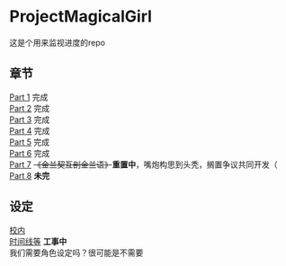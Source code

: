 # ProjectMagicalGirl

这是个用来监视进度的repo

## 章节
[Part 1](1.md) 完成\
[Part 2](2.md) 完成\
[Part 3](3.md) 完成\
[Part 4](4.md) 完成\
[Part 5](5.md) 完成\
[Part 6](6.md) 完成\
[Part 7](7.md) ~~《金兰契互剖金兰语》~~**重置中**，嘴炮构思到头秃，搁置争议共同开发（\
[Part 8](8.md) **未完**

## 设定
[校内](environment/campus.md)\
[时间线等](environment/timeline.md) **工事中**\
我们需要角色设定吗？很可能是不需要
